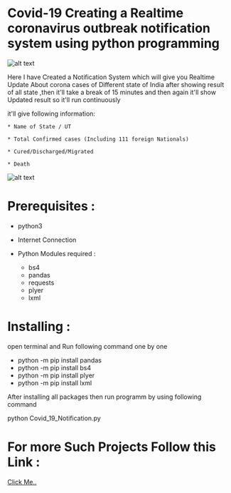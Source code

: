 # Covid-19 Creating a Realtime coronavirus outbreak notification system using python programming

![alt text](https://github.com/satyam8484/Corona-Virus-Notification-System/blob/master/3.png)

Here I have Created a Notification System which will give you Realtime Update 
About corona cases of Different state of India after showing result of all state ,then it'll take a break of 15 minutes and then again it'll show Updated result
so it'll run continuously


it'll give following information:
	
	* Name of State / UT

	* Total Confirmed cases (Including 111 foreign Nationals)

	* Cured/Discharged/Migrated

	* Death

![alt text](https://github.com/satyam8484/Corona-Virus-Notification-System/blob/master/Untitled4.png)

# Prerequisites :
- python3
- Internet Connection

- Python Modules required : 
	- bs4
	- pandas
	- requests
	- plyer
	- lxml

# Installing :

open terminal and Run following command one by one

* python -m pip install pandas
* python -m pip install bs4
* python -m pip install plyer
* python -m pip install lxml

After installing all packages then run programm by using following command 

python Covid_19_Notification.py

# For more Such Projects Follow this Link :
[Click Me..](https://www.instagram.com/coding_disco/)



